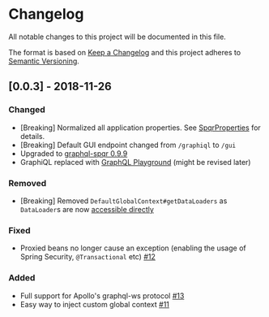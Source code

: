 # Changelog
All notable changes to this project will be documented in this file.

The format is based on [Keep a Changelog](http://keepachangelog.com/en/1.0.0/)
and this project adheres to [Semantic Versioning](http://semver.org/spec/v2.0.0.html).

## [0.0.3] - 2018-11-26
### Changed
- [Breaking] Normalized all application properties. See [SpqrProperties](https://github.com/leangen/graphql-spqr-spring-boot-starter/blob/graphql-spqr-spring-boot-starter-v0.0.3/graphql-spqr-spring-boot-autoconfigure/src/main/java/io/leangen/graphql/spqr/spring/autoconfigure/SpqrProperties.java) for details.
- [Breaking] Default GUI endpoint changed from `/graphiql` to `/gui`
- Upgraded to [graphql-spqr 0.9.9](https://github.com/leangen/graphql-spqr/releases/tag/graphql-spqr-v0.9.9)
- GraphiQL replaced with [GraphQL Playground](https://github.com/prisma/graphql-playground) (might be revised later)

### Removed
- [Breaking] Removed `DefaultGlobalContext#getDataLoaders` as `DataLoader`s are now [accessible directly](https://github.com/graphql-java/graphql-java/pull/1263) 

### Fixed
- Proxied beans no longer cause an exception (enabling the usage of Spring Security, `@Transactional` etc) [#12](https://github.com/leangen/graphql-spqr-spring-boot-starter/issues/12)

### Added
- Full support for Apollo's graphql-ws protocol [#13](https://github.com/leangen/graphql-spqr-spring-boot-starter/issues/13)
- Easy way to inject custom global context [#11](https://github.com/leangen/graphql-spqr-spring-boot-starter/issues/11)
